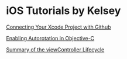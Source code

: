 # iOS Tutorials by Kelsey

[Connecting Your Xcode Project with Github](/tutorials/github-xcode.md)

[Enabling Autorotation in Objective-C](/tutorials/autorotation.md)

[Summary of the viewController Lifecycle](/tutorials/viewControllerLifeCycle.md)